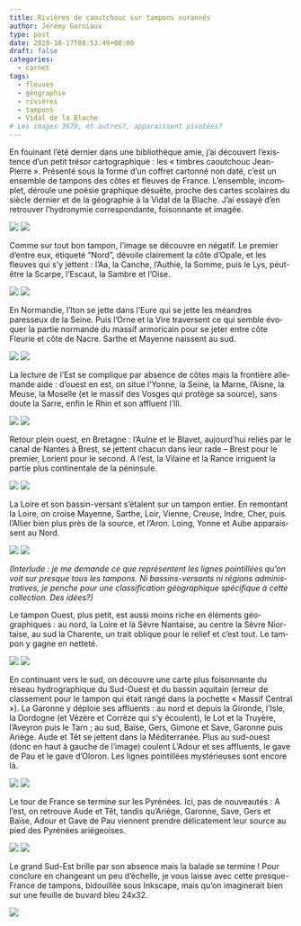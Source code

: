 ```yaml
---
title: Rivières de caoutchouc sur tampons surannés
author: Jérémy Garniaux
type: post
date: 2020-10-17T08:53:49+00:00 
draft: false
categories:
  - carnet
tags:
  - fleuves
  - géographie
  - rivières
  - tampons
  - Vidal de la Blache
# Les images 3679, et autres?, apparaissent pivotées?
---
```

En fouinant l’été dernier dans une bib­lio­thèque amie, j’ai décou­vert l’ex­is­tence d’un petit tré­sor car­tographique : les « tim­bres caoutchouc Jean-Pierre ». Présen­té sous la forme d’un cof­fret car­ton­né non daté, c’est un ensem­ble de tam­pons des côtes et fleuves de France. L’ensemble, incom­plet, déroule une poésie graphique désuète, proche des cartes sco­laires du siè­cle dernier et de la géo­gra­phie à la Vidal de la Blache. J’ai essayé d’en retrou­ver l’hydronymie cor­re­spon­dante, foi­son­nante et imagée.

![](IMG_3671.jpg)
![](IMG_3672.jpg)


Comme sur tout bon tam­pon, l’im­age se décou­vre en négatif. Le pre­mier d’en­tre eux, éti­queté “Nord”, dévoile claire­ment la côte d’Opale, et les fleuves qui s’y jet­tent : l’Aa, la Can­che, l’Au­thie, la Somme, puis le Lys, peut-être la Scarpe, l’Escaut, la Sam­bre et l’Oise.

![](IMG_3679.jpg)
![](IMG_3679_2.jpg)

En Nor­mandie, l’I­ton se jette dans l’Eure qui se jette les méan­dres paresseux de la Seine. Puis l’Orne et la Vire tra­versent ce qui sem­ble évo­quer la par­tie nor­mande du mas­sif armor­i­cain pour se jeter entre côte Fleurie et côte de Nacre. Sarthe et Mayenne nais­sent au sud.

![](IMG_3673.jpg)
![](IMG_3673_2.jpg)

La lec­ture de l’Est se com­plique par absence de côtes mais la fron­tière alle­mande aide : d’ouest en est, on situe l’Yonne, la Seine, la Marne, l’Aisne, la Meuse, la Moselle (et le mas­sif des Vos­ges qui pro­tège sa source), sans doute la Sarre, enfin le Rhin et son afflu­ent l’Ill.

![](IMG_3674.jpg)
![](IMG_3674_2.jpg)

Retour plein ouest, en Bre­tagne : l’Aulne et le Blavet, aujourd’hui reliés par le canal de Nantes à Brest, se jet­tent cha­cun dans leur rade – Brest pour le pre­mier, Lori­ent pour le sec­ond. A l’est, la Vilaine et la Rance irriguent la par­tie plus con­ti­nen­tale de la péninsule.

![](IMG_3681.jpg)
![](IMG_3681_2.jpg)

La Loire et son bassin-ver­sant s’étalent sur un tam­pon entier. En remon­tant la Loire, on croise Mayenne, Sarthe, Loir, Vienne, Creuse, Indre, Cher, puis l’Allier bien plus près de la source, et l’Aron. Loing, Yonne et Aube appa­rais­sent au Nord.

![](IMG_3680_2.jpg)
![](IMG_3680.jpg)

_(Inter­lude : je me demande ce que représen­tent les lignes pointil­lées qu’on voit sur presque tous les tam­pons. Ni bassins-ver­sants ni régions admin­is­tra­tives, je penche pour une clas­si­fi­ca­tion géo­graphique spé­ci­fique à cette col­lec­tion. Des idées?)_

Le tam­pon Ouest, plus petit, est aus­si moins riche en élé­ments géo­graphiques : au nord, la Loire et la Sèvre Nan­taise, au cen­tre la Sèvre Nior­taise, au sud la Char­ente, un trait oblique pour le relief et c’est tout. Le tam­pon y gagne en netteté.

![](IMG_3676.jpg)
![](IMG_3676_2.jpg)

En con­tin­u­ant vers le sud, on décou­vre une carte plus foi­son­nante du réseau hydro­graphique du Sud-Ouest et du bassin aquitain (erreur de classe­ment pour le tam­pon qui était rangé dans la pochette « Mas­sif Cen­tral »). La Garonne y déploie ses afflu­ents : au nord et depuis la Gironde, l’Isle, la Dor­dogne (et Vézère et Cor­rèze qui s’y écoulent), le Lot et la Truyère, l’Aveyron puis le Tarn ; au sud, Baïse, Gers, Gimone et Save, Garonne puis Ariège. Aude et Têt se jet­tent dans la Méditer­ranée. Plus au sud-ouest (donc en haut à gauche de l’image) coulent L’Adour et ses afflu­ents, le gave de Pau et le gave d’Oloron. Les lignes pointil­lées mys­térieuses sont encore là.

![](IMG_3677.jpg)
![](IMG_3677_2.jpg)

Le tour de France se ter­mine sur les Pyrénées. Ici, pas de nou­veautés : A l’est, on retrou­ve Aude et Têt, tan­dis qu’Ar­iège, Garonne, Save, Gers et Baïse, Adour et Gave de Pau vien­nent pren­dre déli­cate­ment leur source au pied des Pyrénées ariégeoises.

![](IMG_3678.jpg)
![](IMG_3678_2.jpg)

Le grand Sud-Est brille par son absence mais la balade se ter­mine ! Pour con­clure en changeant un peu d’échelle, je vous laisse avec cette presque-France de tam­pons, bidouil­lée sous Inkscape, mais qu’on imag­in­erait bien sur une feuille de buvard bleu 24x32.

![](presquefrance-1024x950.png)